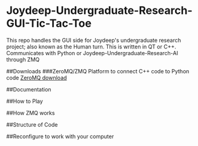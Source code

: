 # Joydeep-Undergraduate-Research-GUI-Tic-Tac-Toe

This repo handles the GUI side for Joydeep's undergraduate research project; also known as the Human turn. This is written in QT or C++. Communicates with Python or Joydeep-Undergraduate-Research-AI through ZMQ

##Downloads
###ZeroMQ/ZMQ
Platform to connect C++ code to Python code
[ZeroMQ download](http://zeromq.org/area:download)

##Documentation

##How to Play

##How ZMQ works

##Structure of Code

##Reconfigure to work with your computer